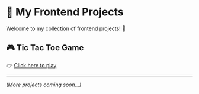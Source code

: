 # 🎨 My Frontend Projects

Welcome to my collection of frontend projects! 🚀  

## 🎮 Tic Tac Toe Game
👉 [Click here to play](https://nishantrejra.github.io/Frontend-Projects/TicTacToe/)

---
*(More projects coming soon...)*
